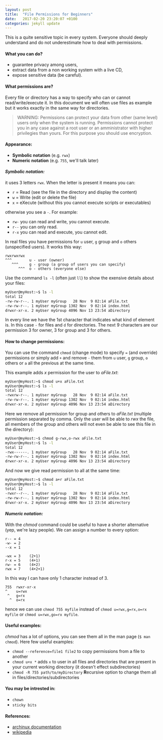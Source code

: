 ```yaml
---
layout: post
title:  "File Permissions for Beginners"
date:   2017-02-20 23:20:07 +0100
categories: jekyll update
---
```


This is a quite sensitive topic in every system. Everyone should deeply
understand and do not underestimate how to deal with permissions.

#### **What you can do?**
- guarantee privacy among users,
- extract data from a non working system with a live CD,
- expose sensitive data (be careful).

#### **What permissions are?**
Every file or directory has a way to specify who can or cannot read/write/execute it. In this document we will often use files as example but it works exactly in the same way for directories.

>WARNING: Permissions can protect your data from other (same level) users only when the
system is running.
Permissions cannot protect you in any case against a root user or an amministrator with higher privilegies than yours. For this purpose you should use encryption.

#### **Appearance:**

- **Symbolic notation** (e.g. `rwx`)
- **Numeric notation** (e.g. `755`, we'll talk later)



#### _**Symbolic notation:**_
it uses 3 letters `rwx`. When the letter is present it means you can:
- `r` = Read (see the file in the directory and display the content)
- `w` = Write (edit or delete the file)
- `x` = eXecute (without this you cannot execute scripts or executables)

otherwise you see a `-`. For example:
- `rw-` you can read and write, you cannot execute.
- `r--` you can only read.
- `r-x` you can read and execute, you cannot edit.

In real files you have permissions for `u` user, `g` group and `o` others (unspecified users). It works this way:
```
rwxrwxrwx
^^^        u - user (owner)
   ^^^     g - group (a group of users you can specify)
      ^^^  o - others (everyone else)
```

Use the command `ls -l` (often just `ll`) to show the exensive details about your files:

```sh
myUser@myHost:~$ ls -l
total 12
-rw-rw-r--. 1 myUser myGroup   28 Nov  9 02:14 aFile.txt
-rw-rw-r--. 1 myUser myGroup 1302 Nov  9 02:14 index.html
drwxr-xr-x. 2 myUser myGroup 4096 Nov 13 23:54 aDirectory
```
In every line we have the 1st character that indicates what kind of element is. In this case `-` for files and `d` for directories. The next 9 characters are our permission 3 for owner, 3 for group and 3 for others.

#### **How to change permissions:**
You can use the command `chmod` (change mode) to specify `=` (and override) permissions or simply add `+` and remove `-` them from `u` user, `g` group, `o` others or `a` all the previous at the same time.

This example adds _x_ permission for the user to _aFile.txt_:
```sh
myUser@myHost:~$ chmod u+x aFile.txt
myUser@myHost:~$ ls -l
total 12
-rwxrw-r--. 1 myUser myGroup   28 Nov  9 02:14 aFile.txt
-rw-rw-r--. 1 myUser myGroup 1302 Nov  9 02:14 index.html
drwxr-xr-x. 2 myUser myGroup 4096 Nov 13 23:54 aDirectory
```
Here we remove all permission for group and others to _aFile.txt_ (multiple permission separated by comma. Only the user will be able to _rwx_ the file, all members of the group and others will not even be able to see this file in the directory):
```sh
myUser@myHost:~$ chmod g-rwx,o-rwx aFile.txt
myUser@myHost:~$ ls -l
total 12
-rwx------. 1 myUser myGroup   28 Nov  9 02:14 aFile.txt
-rw-rw-r--. 1 myUser myGroup 1302 Nov  9 02:14 index.html
drwxr-xr-x. 2 myUser myGroup 4096 Nov 13 23:54 aDirectory
```
And now we give read permission to all at the same time:
```sh
myUser@myHost:~$ chmod a+r aFile.txt
myUser@myHost:~$ ls -l
total 12
-rwxr--r--. 1 myUser myGroup   28 Nov  9 02:14 aFile.txt
-rw-rw-r--. 1 myUser myGroup 1302 Nov  9 02:14 index.html
drwxr-xr-x. 2 myUser myGroup 4096 Nov 13 23:54 aDirectory
```

#### _**Numeric notation:**_
With the _chmod_ command could be useful to have a shorter alternative (yep, we're lazy people).
We can assign a number to every option:

```
r-- = 4
-w- = 2
--x = 1

-wx = 3    (2+1)
r-x = 5    (4+1)
rw- = 6    (4+2)
rwx = 7    (4+2+1)
```
In this way I can have only 1 character instead of 3.

```
755  rwxr-xr-x
^    u=rwx
 ^   g=rx
  ^  o=rx
```
hence we can use `chmod 755 myfile` instead of `chmod u=rwx,g=rx,o=rx myfile` or `chmod u=rwx,go=rx myfile`.

#### **Useful examples:**
_chmod_ has a lot of options, you can see them all in the man page (`$ man chmod`). Here few useful examples:

- `chmod --reference=file1 file2`   to copy permissions from a file to another
- `chmod u+x *` adds `x` to user in all files and directories that are present in your current working directory (it doesn't effect subdirectories)
- `chmod -R 755 path/to/myDirectory`   **R**ecursive option to change them all in files/directories/subdirectories

#### **You may be intrested in:**
- `chown`
- `sticky bits`

#### **References:**
- [archinux documentation](https://wiki.archlinux.org/index.php/File_permissions_and_attributes)
- [wikipedia](https://en.wikipedia.org/wiki/File_system_permissions)
